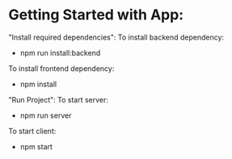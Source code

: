 # Getting Started with App:

"Install required dependencies":
To install backend dependency:

- npm run install:backend

To install frontend dependency:

- npm install

"Run Project":
To start server:

- npm run server

To start client:

- npm start
